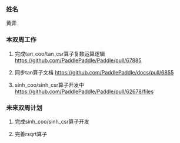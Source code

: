 ### 姓名

黄弈

### 本双周工作

1. 完成tan_coo/tan_csr算子复数运算逻辑 <https://github.com/PaddlePaddle/Paddle/pull/67885>

2. 同步tan算子文档 <https://github.com/PaddlePaddle/docs/pull/6855>

3. sinh_coo/sinh_csr算子开发中 <https://github.com/PaddlePaddle/Paddle/pull/62678/files>

### 未来双周计划

1. 完成sinh_coo/sinh_csr算子开发

2. 完善rsqrt算子
